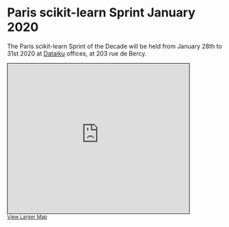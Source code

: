 # Paris scikit-learn Sprint January 2020

The Paris scikit-learn Sprint of the Decade will be held from January 28th to 31st 2020 at [Dataiku](https://www.dataiku.com/)
offices, at 203 rue de Bercy.

<iframe width="425" height="350" frameborder="0" scrolling="no" marginheight="0" marginwidth="0" src="https://www.openstreetmap.org/export/embed.html?bbox=2.370040118694306%2C48.84370972587347%2C2.37292617559433%2C48.84521542114391&amp;layer=mapnik&amp;marker=48.844462579167406%2C2.3714831471443176" style="border: 1px solid black"></iframe><br/><small><a href="https://www.openstreetmap.org/?mlat=48.84446&amp;mlon=2.37148#map=19/48.84446/2.37148">View Larger Map</a></small>
